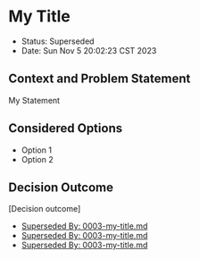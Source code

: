 # My Title

* Status: Superseded
* Date: Sun Nov 5 20:02:23 CST 2023

## Context and Problem Statement

My Statement

## Considered Options

* Option 1
* Option 2

## Decision Outcome

[Decision outcome]
* [Superseded By: 0003-my-title.md](./0003-my-title.md)
* [Superseded By: 0003-my-title.md](./0003-my-title.md)
* [Superseded By: 0003-my-title.md](./0003-my-title.md)
